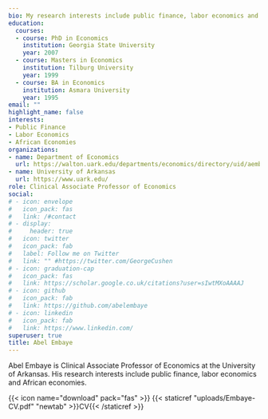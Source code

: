 ```yaml
---
bio: My research interests include public finance, labor economics and African economies.
education:
  courses:
  - course: PhD in Economics
    institution: Georgia State University
    year: 2007
  - course: Masters in Economics
    institution: Tilburg University
    year: 1999
  - course: BA in Economics
    institution: Asmara University
    year: 1995
email: ""
highlight_name: false
interests:
- Public Finance
- Labor Economics
- African Economies
organizations:
- name: Department of Economics
  url: https://walton.uark.edu/departments/economics/directory/uid/aembaye/name/Abel+Embaye/ #https://walton.uark.edu/departments/economics/
- name: University of Arkansas
  url: https://www.uark.edu/
role: Clinical Associate Professor of Economics
social:
# - icon: envelope
#   icon_pack: fas
#   link: /#contact
# - display:
#     header: true
#   icon: twitter
#   icon_pack: fab
#   label: Follow me on Twitter
#   link: "" #https://twitter.com/GeorgeCushen
# - icon: graduation-cap
#   icon_pack: fas
#   link: https://scholar.google.co.uk/citations?user=sIwtMXoAAAAJ
# - icon: github
#   icon_pack: fab
#   link: https://github.com/abelembaye
# - icon: linkedin
#   icon_pack: fab
#   link: https://www.linkedin.com/
superuser: true
title: Abel Embaye
---
```


Abel Embaye is Clinical Associate Professor of Economics at the University of Arkansas. His research interests include public finance, labor economics and African economies.

{{< icon name="download" pack="fas" >}} {{< staticref "uploads/Embaye-CV.pdf" "newtab" >}}CV{{< /staticref >}}
